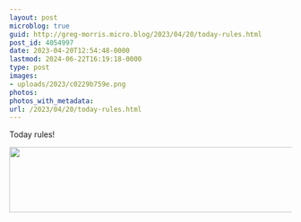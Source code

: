 ```yaml
---
layout: post
microblog: true
guid: http://greg-morris.micro.blog/2023/04/20/today-rules.html
post_id: 4054997
date: 2023-04-20T12:54:48-0000
lastmod: 2024-06-22T16:19:18-0000
type: post
images:
- uploads/2023/c0229b759e.png
photos:
photos_with_metadata:
url: /2023/04/20/today-rules.html
---
```

Today rules!


<img src="uploads/2023/c0229b759e.png" width="600" height="117" alt="">
